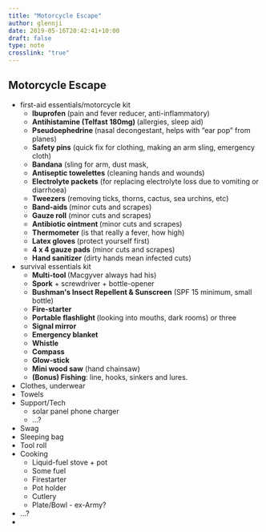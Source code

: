 ```yaml
---
title: "Motorcycle Escape"
author: glennji
date: 2019-05-16T20:42:41+10:00
draft: false
type: note
crosslink: "true"
---
```

<div>
<h2>Motorcycle Escape</h2>
</div>
<ul>
 	<li>first-aid essentials/motorcycle kit
<ul>
 	<li><strong>Ibuprofen </strong>(pain and fever reducer, anti-inflammatory)</li>
 	<li><strong>Antihistamine (Telfast 180mg) </strong>(allergies, sleep aid)</li>
 	<li><strong>Pseudoephedrine </strong>(nasal decongestant, helps with “ear pop” from planes)</li>
 	<li><strong>Safety pins</strong> (quick fix for clothing, making an arm sling, emergency cloth)</li>
 	<li><strong>Bandana</strong> (sling for arm, dust mask,</li>
 	<li><strong>Antiseptic towelettes</strong> (cleaning hands and wounds)</li>
 	<li><strong>Electrolyte packets</strong> (for replacing electrolyte loss due to vomiting or diarrhoea)</li>
 	<li><strong>Tweezers</strong> (removing ticks, thorns, cactus, sea urchins, etc)</li>
 	<li><strong>Band-aids </strong>(minor cuts and scrapes)</li>
 	<li><strong>Gauze roll</strong> (minor cuts and scrapes)</li>
 	<li><strong>Antibiotic ointment </strong>(minor cuts and scrapes)</li>
 	<li><strong>Thermometer </strong>(is that really a fever, how high)</li>
 	<li><strong>Latex gloves </strong>(protect yourself first)</li>
 	<li><strong>4 x 4 gauze pads</strong> (minor cuts and scrapes)</li>
 	<li><strong>Hand sanitizer</strong> (dirty hands mean infected cuts)</li>
</ul>
</li>
 	<li>survival essentials kit
<ul>
 	<li><strong>Multi-tool </strong>(Macgyver always had his)</li>
 	<li><strong>Spork</strong> + screwdriver + bottle-opener</li>
 	<li><strong>Bushman's Insect Repellent &amp; Sunscreen</strong> (SPF 15 minimum, small bottle)</li>
 	<li><strong>Fire-starter</strong></li>
 	<li><strong>Portable flashlight </strong>(looking into mouths, dark rooms) or three</li>
 	<li><strong>Signal mirror</strong></li>
 	<li><strong>Emergency blanket</strong></li>
 	<li><strong>Whistle</strong></li>
 	<li><strong>Compass</strong></li>
 	<li><strong>Glow-stick</strong></li>
 	<li><strong>Mini wood saw</strong> (hand chainsaw)</li>
 	<li><strong>(Bonus) Fishing</strong>: line, hooks, sinkers and lures.</li>
</ul>
</li>
 	<li>Clothes, underwear</li>
 	<li>Towels</li>
 	<li>
<div>Support/Tech</div>
<ul>
 	<li>solar panel phone charger</li>
 	<li>...?</li>
</ul>
</li>
 	<li>Swag</li>
 	<li>Sleeping bag</li>
 	<li>Tool roll</li>
 	<li>Cooking
<ul>
 	<li>Liquid-fuel stove + pot</li>
 	<li>Some fuel</li>
 	<li>Firestarter</li>
 	<li>Pot holder</li>
 	<li>Cutlery</li>
 	<li>Plate/Bowl - ex-Army?</li>
</ul>
</li>
 	<li>...?</li>
 	<li></li>
</ul>
<h2></h2>
